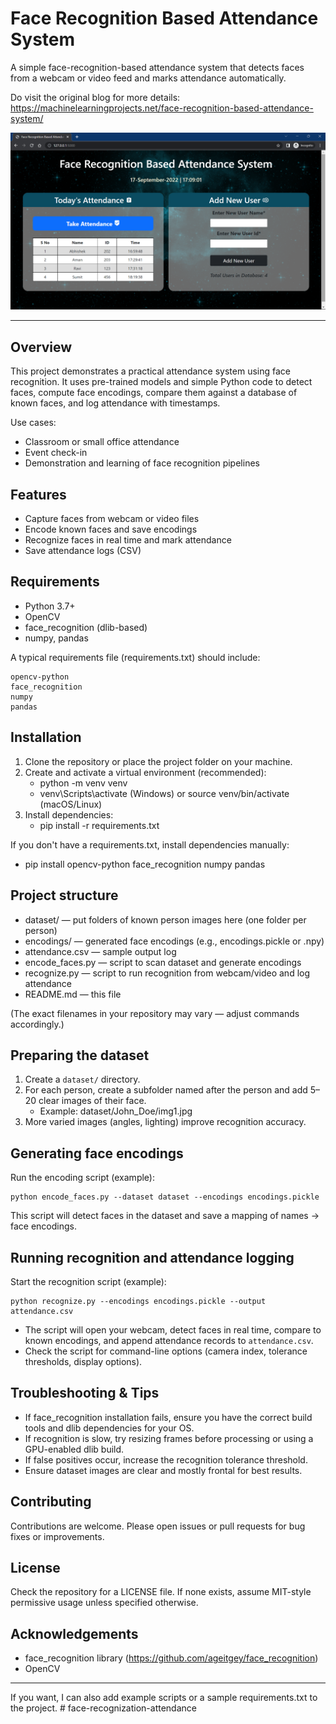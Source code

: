 # Face Recognition Based Attendance System

A simple face-recognition-based attendance system that detects faces from a webcam or video feed and marks attendance automatically.

Do visit the original blog for more details: https://machinelearningprojects.net/face-recognition-based-attendance-system/

![Face Recognition Based Attendance System](ss.png)

---

## Overview

This project demonstrates a practical attendance system using face recognition. It uses pre-trained models and simple Python code to detect faces, compute face encodings, compare them against a database of known faces, and log attendance with timestamps.

Use cases:
- Classroom or small office attendance
- Event check-in
- Demonstration and learning of face recognition pipelines

## Features
- Capture faces from webcam or video files
- Encode known faces and save encodings
- Recognize faces in real time and mark attendance
- Save attendance logs (CSV)

## Requirements
- Python 3.7+
- OpenCV
- face_recognition (dlib-based)
- numpy, pandas

A typical requirements file (requirements.txt) should include:
```
opencv-python
face_recognition
numpy
pandas
```

## Installation
1. Clone the repository or place the project folder on your machine.
2. Create and activate a virtual environment (recommended):
   - python -m venv venv
   - venv\Scripts\activate (Windows) or source venv/bin/activate (macOS/Linux)
3. Install dependencies:
   - pip install -r requirements.txt

If you don't have a requirements.txt, install dependencies manually:
- pip install opencv-python face_recognition numpy pandas

## Project structure
- dataset/           — put folders of known person images here (one folder per person)
- encodings/         — generated face encodings (e.g., encodings.pickle or .npy)
- attendance.csv     — sample output log
- encode_faces.py    — script to scan dataset and generate encodings
- recognize.py       — script to run recognition from webcam/video and log attendance
- README.md          — this file

(The exact filenames in your repository may vary — adjust commands accordingly.)

## Preparing the dataset
1. Create a `dataset/` directory.
2. For each person, create a subfolder named after the person and add 5–20 clear images of their face.
   - Example: dataset/John_Doe/img1.jpg
3. More varied images (angles, lighting) improve recognition accuracy.

## Generating face encodings
Run the encoding script (example):
```
python encode_faces.py --dataset dataset --encodings encodings.pickle
```
This script will detect faces in the dataset and save a mapping of names -> face encodings.

## Running recognition and attendance logging
Start the recognition script (example):
```
python recognize.py --encodings encodings.pickle --output attendance.csv
```
- The script will open your webcam, detect faces in real time, compare to known encodings, and append attendance records to `attendance.csv`.
- Check the script for command-line options (camera index, tolerance thresholds, display options).

## Troubleshooting & Tips
- If face_recognition installation fails, ensure you have the correct build tools and dlib dependencies for your OS.
- If recognition is slow, try resizing frames before processing or using a GPU-enabled dlib build.
- If false positives occur, increase the recognition tolerance threshold.
- Ensure dataset images are clear and mostly frontal for best results.

## Contributing
Contributions are welcome. Please open issues or pull requests for bug fixes or improvements.

## License
Check the repository for a LICENSE file. If none exists, assume MIT-style permissive usage unless specified otherwise.

## Acknowledgements
- face_recognition library (https://github.com/ageitgey/face_recognition)
- OpenCV

---

If you want, I can also add example scripts or a sample requirements.txt to the project.
#   f a c e - r e c o g n i z a t i o n - a t t e n d a n c e 
 
 